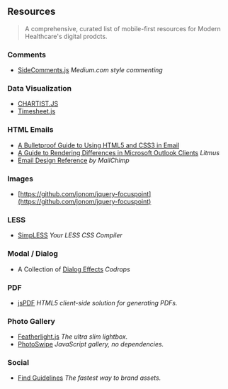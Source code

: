 ## Resources

> A comprehensive, curated list of mobile-first resources for Modern Healthcare's digital prodcts.

### Comments

- [SideComments.js](http://aroc.github.io/side-comments-demo/) *Medium.com style commenting*

### Data Visualization

- [CHARTIST.JS](http://gionkunz.github.io/chartist-js/)
- [Timesheet.js](http://semu.github.io/timesheet.js/)

### HTML Emails

- [A Bulletproof Guide to Using HTML5 and CSS3 in Email](https://litmus.com/blog/a-bulletproof-guide-to-using-html5-and-css3-in-email)
- [A Guide to Rendering Differences in Microsoft Outlook Clients](https://litmus.com/blog/a-guide-to-rendering-differences-in-microsoft-outlook-clients) *Litmus*
- [Email Design Reference](http://templates.mailchimp.com/) *by MailChimp*

### Images

- [https://github.com/jonom/jquery-focuspoint](https://github.com/jonom/jquery-focuspoint)

### LESS

- [SimpLESS](http://wearekiss.com/simpless) *Your LESS CSS Compiler*

### Modal / Dialog

- A Collection of [Dialog Effects](http://tympanus.net/Development/DialogEffects/) *Codrops*

### PDF

- [jsPDF](https://parall.ax/products/jspdf) *HTML5 client-side solution for generating PDFs.*

### Photo Gallery

- [Featherlight.js](http://noelboss.github.io/featherlight/) *The ultra slim lightbox.*
- [PhotoSwipe](http://photoswipe.com/) *JavaScript gallery, no dependencies.*

### Social

- [Find Guidelines](http://findguidelin.es/) *The fastest way to brand assets.*
